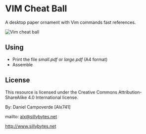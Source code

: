 # VIM Cheat Ball

A desktop paper ornament with Vim commands fast references.

![Vim cheat ball](http://i.imgur.com/tPfSoAS.jpg)


## Using

- Print the file *small.pdf* or *large.pdf* (A4 format)
- Assemble


## License

This resource is licensed under the Creative Commons Attribution-ShareAlike 4.0
International license.

By: Daniel Campoverde [Alx741]

mailto: alx@sillybytes.net

http://www.sillybytes.net
